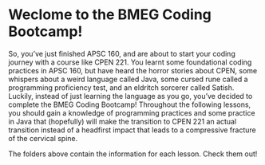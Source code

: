 # Weclome to the BMEG Coding Bootcamp!

So, you’ve just finished APSC 160, and are about to start your coding journey with a course like CPEN 221. You learnt some foundational coding practices in APSC 160, but have heard the horror stories about CPEN, some whispers about a weird language called Java, some cursed rune called a programming proficiency test, and an eldritch sorcerer called Satish. Luckily, instead of just learning the language as you go, you’ve decided to complete the BMEG Coding Bootcamp! Throughout the following lessons, you should gain a knowledge of programming practices and some practice in Java that (hopefully) will make the transition to CPEN 221 an actual transition instead of a headfirst impact that leads to a compressive fracture of the cervical spine.

The folders above contain the information for each lesson. Check them out!
